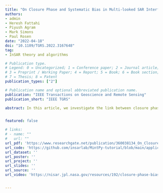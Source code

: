 ```yaml
---
title: "On Closure Phase and Systematic Bias in Multi-looked SAR Interferometry"
authors:
- admin
- Heresh Fattahi
- Piyush Agram
- Mark Simons
- Paul Rosen
date: "2022-04-18"
doi: "10.1109/TGRS.2022.3167648"
tag:
- InSAR theory and algorithms

# Publication type.
# Legend: 0 = Uncategorized; 1 = Conference paper; 2 = Journal article;
# 3 = Preprint / Working Paper; 4 = Report; 5 = Book; 6 = Book section;
# 7 = Thesis; 8 = Patent
publication_types: ["2"]

# Publication name and optional abbreviated publication name.
publication: "IEEE Transactions on Geoscience and Remote Sensing"
publication_short: "IEEE TGRS"

abstract: In this article, we investigate the link between closure phase and the observed systematic bias in deformation modeling with multi-looked SAR interferometry. Multi-looking or spatial averaging is commonly used to reduce stochastic noise over a neighborhood of distributed scatterers in InSAR measurements. However, multi-looking may break consistency among a triplet of interferometric phases formed from three acquisitions leading to a residual phase error called closure phase. Understanding the cause of closure phase in multi-looked InSAR measurements and the impact of closure phase errors on the performance of InSAR time-series algorithms is crucial for quantifying the uncertainty of ground displacement time-series derived from InSAR measurements. We develop a model that consistently explains both closure phase and systematic bias in multi-looked interferometric measurements. We show that non-zero closure phase can be an indicator of temporally inconsistent physical processes that alter both phase and amplitude of interferometric measurements. We propose a method to estimate the systematic bias in the InSAR time-series with generalized closure phase measurements. We validate our model with a case study in Barstow-Bristol trough, California. We find systematic differences on the order of cm/year between InSAR time-series results using subsets of varying maximum temporal baseline. We show that these biases can be identified and accounted for.


featured: false

# links:
# - name: ""
#   url: ""
url_pdf: 'https://www.researchgate.net/publication/360038134_On_Closure_Phase_and_Systematic_Bias_in_Multi-looked_SAR_Interferometry'
url_code: 'https://github.com/insarlab/MintPy-tutorial/blob/main/applications/closure_phase_bias.ipynb'
url_dataset: ''
url_poster: ''
url_project: ''
url_slides: ''
url_source: ''
url_video: 'https://nisar.jpl.nasa.gov/resources/192/closure-phase-bias-signal-or-noise/'


---
```

